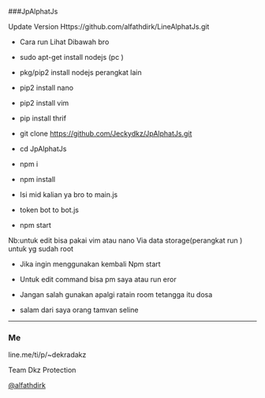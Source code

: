###JpAlphatJs

Update Version
Https://github.com/alfathdirk/LineAlphatJs.git

- Cara run Lihat Dibawah bro

- sudo apt-get install nodejs (pc )
- pkg/pip2 install nodejs perangkat lain
- pip2 install nano
- pip2 install vim
- pip install thrif
- git clone https://github.com/Jeckydkz/JpAlphatJs.git
- cd JpAlphatJs
- npm i
- npm install
- Isi mid kalian ya bro to main.js
- token bot to bot.js
- npm start

Nb:untuk edit bisa pakai vim atau nano 
Via data storage(perangkat run ) untuk yg sudah root
- Jika ingin menggunakan kembali
Npm start

- Untuk edit command bisa pm saya atau run eror
- Jangan salah gunakan apalgi ratain room tetangga itu dosa
- salam dari saya orang tamvan seline



----
### Me
line.me/ti/p/~dekradakz

Team Dkz Protection

[@alfathdirk](https://instagram.com/alfathdirk)
